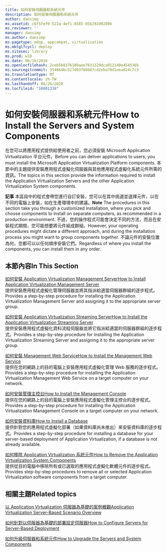 ```yaml
---
title: 如何安裝伺服器和系統元件
description: 如何安裝伺服器和系統元件
author: dansimp
ms.assetid: c6f5fef0-522a-4ef1-8585-05b292d0289b
ms.reviewer: ''
manager: dansimp
ms.author: dansimp
ms.pagetype: mdop, appcompat, virtualization
ms.mktglfcycl: deploy
ms.sitesec: library
ms.prod: w10
ms.date: 06/16/2016
ms.openlocfilehash: 2ceb5b8376189aee7631229dca912140e454536b
ms.sourcegitcommit: 354664bc527d93f80687cd2eba70d1eea024c7c3
ms.translationtype: MT
ms.contentlocale: zh-TW
ms.lasthandoff: 06/26/2020
ms.locfileid: "10801338"
---
```

# <span data-ttu-id="b74d2-103">如何安裝伺服器和系統元件</span><span class="sxs-lookup"><span data-stu-id="b74d2-103">How to Install the Servers and System Components</span></span>


<span data-ttu-id="b74d2-104">在您可以將應用程式提供給使用者之前，您必須安裝 Microsoft Application Virtualization 平台元件。</span><span class="sxs-lookup"><span data-stu-id="b74d2-104">Before you can deliver applications to users, you must install the Microsoft Application Virtualization Platform components.</span></span> <span data-ttu-id="b74d2-105">本節中的主題提供安裝應用程式虛擬化伺服器與其他應用程式虛擬化系統元件所需的資訊。</span><span class="sxs-lookup"><span data-stu-id="b74d2-105">The topics in this section provide the information required to install the Application Virtualization Servers and the other Application Virtualization System components.</span></span>

<span data-ttu-id="b74d2-106">**記事** 本區段中的程式會帶您進行自訂安裝，您可以在其中挑選並選擇元件，以在不同的電腦上安裝，如在生產環境中的建議。</span><span class="sxs-lookup"><span data-stu-id="b74d2-106">**Note** The procedures in this section take you through a customized installation, where you pick and choose components to install on separate computers, as recommended in a production environment.</span></span> <span data-ttu-id="b74d2-107">不過，您的操作程式可能會決定不同的方法，而且在安裝程式期間，您可能想要將元件組成群組。</span><span class="sxs-lookup"><span data-stu-id="b74d2-107">However, your operating procedures might dictate a different approach, and during the installation process you might want to group components together.</span></span> <span data-ttu-id="b74d2-108">不論元件的安裝位置為何，您都可以以任何順序安裝它們。</span><span class="sxs-lookup"><span data-stu-id="b74d2-108">Regardless of where you install the components, you can install them in any order.</span></span>

 

## <span data-ttu-id="b74d2-109">本節內容</span><span class="sxs-lookup"><span data-stu-id="b74d2-109">In This Section</span></span>


<a href="" id="how-to-install-application-virtualization-management-server"></a>[<span data-ttu-id="b74d2-110">如何安裝 Application Virtualization Management Server</span><span class="sxs-lookup"><span data-stu-id="b74d2-110">How to Install Application Virtualization Management Server</span></span>](how-to-install-application-virtualization-management-server.md)  
<span data-ttu-id="b74d2-111">提供安裝應用程式虛擬化管理伺服器並將其指派給適當伺服器群組的逐步程式。</span><span class="sxs-lookup"><span data-stu-id="b74d2-111">Provides a step-by-step procedure for installing the Application Virtualization Management Server and assigning it to the appropriate server group.</span></span>

<a href="" id="how-to-install-the-application-virtualization-streaming-server"></a>[<span data-ttu-id="b74d2-112">如何安裝 Application Virtualization Streaming Server</span><span class="sxs-lookup"><span data-stu-id="b74d2-112">How to Install the Application Virtualization Streaming Server</span></span>](how-to-install-the-application-virtualization-streaming-server.md)  
<span data-ttu-id="b74d2-113">提供安裝應用程式虛擬化資料流程伺服器並將它指派給適當的伺服器群組的逐步程式。</span><span class="sxs-lookup"><span data-stu-id="b74d2-113">Provides a step-by-step procedure for installing the Application Virtualization Streaming Server and assigning it to the appropriate server group.</span></span>

<a href="" id="how-to-install-the-management-web-service"></a>[<span data-ttu-id="b74d2-114">如何安裝 Management Web Service</span><span class="sxs-lookup"><span data-stu-id="b74d2-114">How to Install the Management Web Service</span></span>](how-to-install-the-management-web-service.md)  
<span data-ttu-id="b74d2-115">提供在您的網路上的目的電腦上安裝應用程式虛擬化管理 Web 服務的逐步程式。</span><span class="sxs-lookup"><span data-stu-id="b74d2-115">Provides a step-by-step procedure for installing the Application Virtualization Management Web Service on a target computer on your network.</span></span>

<a href="" id="how-to-install-the-management-console"></a>[<span data-ttu-id="b74d2-116">如何安裝管理主控台</span><span class="sxs-lookup"><span data-stu-id="b74d2-116">How to Install the Management Console</span></span>](how-to-install-the-management-console.md)  
<span data-ttu-id="b74d2-117">提供在您的網路上的目的電腦上安裝應用程式虛擬化管理主控台的逐步程式。</span><span class="sxs-lookup"><span data-stu-id="b74d2-117">Provides a step-by-step procedure for installing the Application Virtualization Management Console on a target computer on your network.</span></span>

<a href="" id="how-to-install-a-database"></a>[<span data-ttu-id="b74d2-118">如何安裝資料庫</span><span class="sxs-lookup"><span data-stu-id="b74d2-118">How to Install a Database</span></span>](how-to-install-a-database.md)  
<span data-ttu-id="b74d2-119">提供針對您的應用程式虛擬化部署（如果資料庫尚未推出）來安裝資料庫的逐步程式。</span><span class="sxs-lookup"><span data-stu-id="b74d2-119">Provides a step-by-step procedure for installing a database for your server-based deployment of Application Virtualization, if a database is not already available.</span></span>

<a href="" id="how-to-remove-the-application-virtualization-system-components"></a>[<span data-ttu-id="b74d2-120">如何移除 Application Virtualization 系統元件</span><span class="sxs-lookup"><span data-stu-id="b74d2-120">How to Remove the Application Virtualization System Components</span></span>](how-to-remove-the-application-virtualization-system-components.md)  
<span data-ttu-id="b74d2-121">提供從目的電腦中移除所有或已選取的應用程式虛擬化軟體元件的逐步程式。</span><span class="sxs-lookup"><span data-stu-id="b74d2-121">Provides step-by-step procedures to remove all or selected Application Virtualization software components from a target computer.</span></span>

## <span data-ttu-id="b74d2-122">相關主題</span><span class="sxs-lookup"><span data-stu-id="b74d2-122">Related topics</span></span>


[<span data-ttu-id="b74d2-123">以 Application Virtualization 伺服器為基礎的案例概觀</span><span class="sxs-lookup"><span data-stu-id="b74d2-123">Application Virtualization Server-Based Scenario Overview</span></span>](application-virtualization-server-based-scenario-overview.md)

[<span data-ttu-id="b74d2-124">如何針對以伺服器為基礎的部署設定伺服器</span><span class="sxs-lookup"><span data-stu-id="b74d2-124">How to Configure Servers for Server-Based Deployment</span></span>](how-to-configure-servers-for-server-based-deployment.md)

[<span data-ttu-id="b74d2-125">如何升級伺服器和系統元件</span><span class="sxs-lookup"><span data-stu-id="b74d2-125">How to Upgrade the Servers and System Components</span></span>](how-to-upgrade-the-servers-and-system-components.md)

 

 





